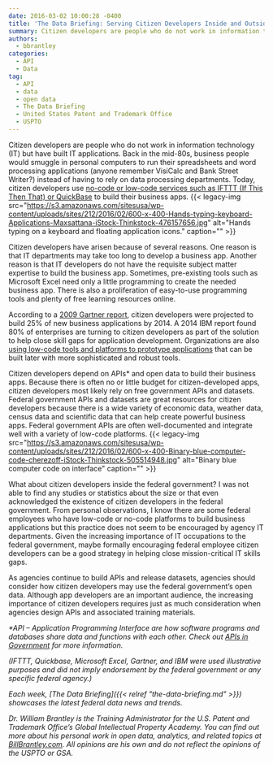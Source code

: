 ```yaml
---
date: 2016-03-02 10:00:28 -0400
title: 'The Data Briefing: Serving Citizen Developers Inside and Outside of the Federal Government'
summary: Citizen developers are people who do not work in information technology (IT) but have built IT applications. Back in the mid-80s, business people would smuggle in personal computers to run their spreadsheets and word processing applications (anyone remember VisiCalc and Bank Street Writer?) instead of having to rely on data processing departments. Today, citizen developers
authors:
  - bbrantley
categories:
  - API
  - Data
tag:
  - API
  - data
  - open data
  - The Data Briefing
  - United States Patent and Trademark Office
  - USPTO
---
```


Citizen developers are people who do not work in information technology (IT) but have built IT applications. Back in the mid-80s, business people would smuggle in personal computers to run their spreadsheets and word processing applications (anyone remember VisiCalc and Bank Street Writer?) instead of having to rely on data processing departments. Today, citizen developers use <a href="http://www.zdnet.com/article/the-advent-of-the-citizen-developer/" target="_blank">no-code or low-code services such as IFTTT (If This Then That) or QuickBase</a> to build their business apps. {{< legacy-img src="https://s3.amazonaws.com/sitesusa/wp-content/uploads/sites/212/2016/02/600-x-400-Hands-typing-keyboard-Applications-Maxsattana-iStock-Thinkstock-476157656.jpg" alt="Hands typing on a keyboard and floating application icons." caption="" >}} 

Citizen developers have arisen because of several reasons. One reason is that IT departments may take too long to develop a business app. Another reason is that IT developers do not have the requisite subject matter expertise to build the business app. Sometimes, pre-existing tools such as Microsoft Excel need only a little programming to create the needed business app. There is also a proliferation of easy-to-use programming tools and plenty of free learning resources online.

According to a <a href="http://www.eweek.com/developer/eight-in-10-enterprises-turn-to-citizen-developers-for-innovation.html" target="_blank">2009 Gartner report</a>, citizen developers were projected to build 25% of new business applications by 2014. A 2014 IBM report found 80% of enterprises are turning to citizen developers as part of the solution to help close skill gaps for application development. Organizations are also <a href="http://www.cio.com/article/2845378/development-tools/use-low-code-platforms-to-develop-the-apps-customers-want.html" target="_blank">using low-code tools and platforms to prototype applications</a> that can be built later with more sophisticated and robust tools.

Citizen developers depend on APIs* and open data to build their business apps. Because there is often no or little budget for citizen-developed apps, citizen developers most likely rely on free government APIs and datasets. Federal government APIs and datasets are great resources for citizen developers because there is a wide variety of economic data, weather data, census data and scientific data that can help create powerful business apps. Federal government APIs are often well-documented and integrate well with a variety of low-code platforms. {{< legacy-img src="https://s3.amazonaws.com/sitesusa/wp-content/uploads/sites/212/2016/02/600-x-400-Binary-blue-computer-code-cherezoff-iStock-Thinkstock-505514948.jpg" alt="Binary blue computer code on interface" caption="" >}} 

What about citizen developers inside the federal government? I was not able to find any studies or statistics about the size or that even acknowledged the existence of citizen developers in the federal government. From personal observations, I know there are some federal employees who have low-code or no-code platforms to build business applications but this practice does not seem to be encouraged by agency IT departments. Given the increasing importance of IT occupations to the federal government, maybe formally encouraging federal employee citizen developers can be a good strategy in helping close mission-critical IT skills gaps.

As agencies continue to build APIs and release datasets, agencies should consider how citizen developers may use the federal government’s open data. Although app developers are an important audience, the increasing importance of citizen developers requires just as much consideration when agencies design APIs and associated training materials.

_*API – Application Programming Interface are how software programs and databases share data and functions with each other. Check out <a href="https://www.WHATEVER/2013/04/30/apis-in-government/" target="_blank">APIs in Government</a> for more information._

_(IFTTT, Quickbase, Microsoft Excel, Gartner, and IBM were used illustrative purposes and did not imply endorsement by the federal government or any specific federal agency.)_

_Each week, [The Data Briefing]({{< relref "the-data-briefing.md" >}}) showcases the latest federal data news and trends._

_Dr. William Brantley is the Training Administrator for the U.S. Patent and Trademark Office’s Global Intellectual Property Academy. You can find out more about his personal work in open data, analytics, and related topics at [BillBrantley.com](http://billbrantley.com/). All opinions are his own and do not reflect the opinions of the USPTO or GSA._